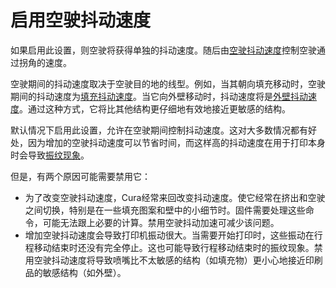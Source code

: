 启用空驶抖动速度
====
如果启用此设置，则空驶将获得单独的抖动速度。随后由[空驶抖动速度](jerk_travel.md)控制空驶通过拐角的速度。

空驶期间的抖动速度取决于空驶目的地的线型。例如，当其朝向填充移动时，空驶期间的抖动速度为[填充抖动速度](jerk_infill.md)。当它向外壁移动时，抖动速度将是[外壁抖动速度](jerk_wall_0.md)。通过这种方式，它将比其他结构更仔细地有效地接近更敏感的结构。

默认情况下启用此设置，允许在空驶期间控制抖动速度。这对大多数情况都有好处，因为增加的空驶抖动速度可以节省时间，而这样高的抖动速度在用于打印本身时会导致[振纹现象](../troubleshooting/ringing.md)。

但是，有两个原因可能需要禁用它：

* 为了改变空驶抖动速度，Cura经常来回改变抖动速度。使它经常在挤出和空驶之间切换，特别是在一些填充图案和壁中的小细节时。固件需要处理这些命令，可能无法跟上必要的计算。禁用空驶抖动加速可减少该问题。
* 增加空驶抖动速度会导致打印机振动很大。当需要开始打印时，这些振动在行程移动结束时还没有完全停止。这也可能导致行程移动结束时的振纹现象。禁用空驶抖动速度将导致喷嘴比不太敏感的结构（如填充物）更小心地接近印刷品的敏感结构（如外壁）。
